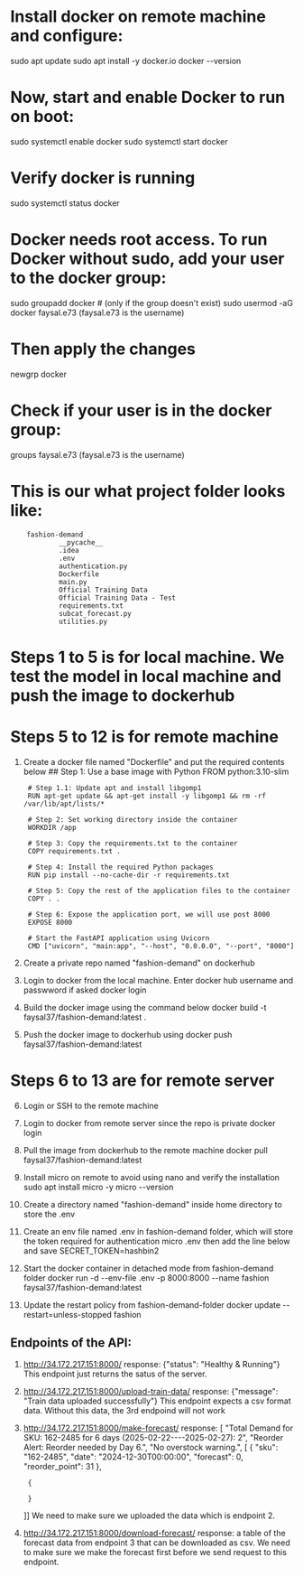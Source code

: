# Install docker on remote machine and configure:
sudo apt update
sudo apt install -y docker.io
docker --version

# Now, start and enable Docker to run on boot:
sudo systemctl enable docker
sudo systemctl start docker

# Verify docker is running
sudo systemctl status docker

# Docker needs root access. To run Docker without sudo, add your user to the docker group:
sudo groupadd docker  # (only if the group doesn't exist)
sudo usermod -aG docker faysal.e73 (faysal.e73 is the username)

# Then apply the changes
newgrp docker

# Check if your user is in the docker group:
groups faysal.e73 (faysal.e73 is the username)




# This is our what project folder looks like:

        fashion-demand
                __pycache__
                .idea
                .env
                authentication.py
                Dockerfile
                main.py
                Official Training Data
                Official Training Data - Test
                requirements.txt
                subcat_forecast.py
                utilities.py

# Steps 1 to 5 is for local machine. We test the model in local machine and push the image to dockerhub
# Steps 5 to 12 is for remote machine
1. Create a docker file named "Dockerfile" and put the required contents below
        ## Step 1: Use a base image with Python
        FROM python:3.10-slim

        # Step 1.1: Update apt and install libgomp1
        RUN apt-get update && apt-get install -y libgomp1 && rm -rf /var/lib/apt/lists/*

        # Step 2: Set working directory inside the container
        WORKDIR /app

        # Step 3: Copy the requirements.txt to the container
        COPY requirements.txt .

        # Step 4: Install the required Python packages
        RUN pip install --no-cache-dir -r requirements.txt

        # Step 5: Copy the rest of the application files to the container
        COPY . .

        # Step 6: Expose the application port, we will use post 8000
        EXPOSE 8000

        # Start the FastAPI application using Uvicorn
        CMD ["uvicorn", "main:app", "--host", "0.0.0.0", "--port", "8000"]

2. Create a private repo named "fashion-demand" on dockerhub

3. Login to docker from the local machine. Enter docker hub username and passwword if asked
        docker login

4. Build the docker image using the command below
        docker build -t faysal37/fashion-demand:latest .

5. Push the docker image to dockerhub using
        docker push faysal37/fashion-demand:latest

# Steps 6 to 13 are for remote server
6. Login or SSH to the remote machine

7. Login to docker from remote server since the repo is private
        docker login

8. Pull the image from dockerhub to the remote machine
        docker pull faysal37/fashion-demand:latest

9. Install micro on remote to avoid using nano and verify the installation
        sudo apt install micro -y
        micro --version

10. Create a directory named "fashion-demand" inside home directory to store the .env

11. Create an env file named .env in fashion-demand folder, which will store the token required for authentication
        micro .env
        then add the line below and save
        SECRET_TOKEN=hashbin2

12. Start the docker container in detached mode from fashion-demand folder
        docker run -d --env-file .env -p 8000:8000 --name fashion faysal37/fashion-demand:latest

13. Update the restart policy from fashion-demand-folder
        docker update --restart=unless-stopped fashion





## Endpoints of the API:
1. http://34.172.217.151:8000/
        response:  {"status": "Healthy & Running"}
This endpoint just returns the satus of the server. 


2. http://34.172.217.151:8000/upload-train-data/
        response: {"message": "Train data uploaded successfully"}
This endpoint expects a csv format data. Without this data, the 3rd endpoind will not work


3. http://34.172.217.151:8000/make-forecast/
response:
        [
    "Total Demand for SKU: 162-2485 for 6 days (2025-02-22----2025-02-27): 2",
    "Reorder Alert: Reorder needed by Day 6.",
    "No overstock warning.",
    [
        {
            "sku": "162-2485",
            "date": "2024-12-30T00:00:00",
            "forecast": 0,
            "reorder_point": 31
        },

        {

        }
    ]]
We need to make sure we uploaded the data which is endpoint 2.

4. http://34.172.217.151:8000/download-forecast/
        response: a table of the forecast data from endpoint 3 that can be downloaded as csv.
        We need to make sure we make the forecast first before we send request to this endpoint.

